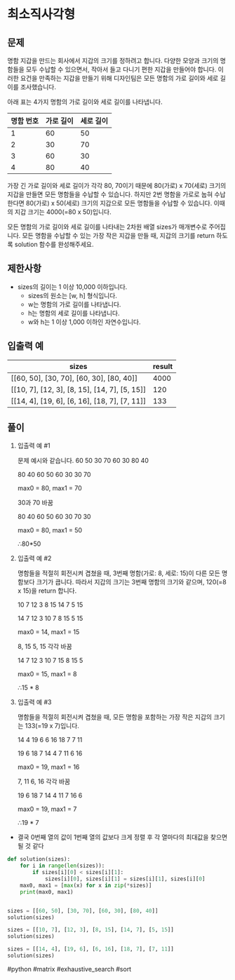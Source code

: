 # 최소직사각형

## 문제

명함 지갑을 만드는 회사에서 지갑의 크기를 정하려고 합니다. 다양한 모양과 크기의 명함들을 모두 수납할 수 있으면서, 작아서 들고 다니기 편한 지갑을 만들어야 합니다. 이러한 요건을 만족하는 지갑을 만들기 위해 디자인팀은 모든 명함의 가로 길이와 세로 길이를 조사했습니다.

아래 표는 4가지 명함의 가로 길이와 세로 길이를 나타냅니다.

| 명함 번호 | 가로 길이 | 세로 길이 |
| --------- | --------- | --------- |
| 1         | 60        | 50        |
| 2         | 30        | 70        |
| 3         | 60        | 30        |
| 4         | 80        | 40        |

가장 긴 가로 길이와 세로 길이가 각각 80, 70이기 때문에 80(가로) x 70(세로) 크기의 지갑을 만들면 모든 명함들을 수납할 수 있습니다. 하지만 2번 명함을 가로로 눕혀 수납한다면 80(가로) x 50(세로) 크기의 지갑으로 모든 명함들을 수납할 수 있습니다. 이때의 지갑 크기는 4000(=80 x 50)입니다.

모든 명함의 가로 길이와 세로 길이를 나타내는 2차원 배열 sizes가 매개변수로 주어집니다. 모든 명함을 수납할 수 있는 가장 작은 지갑을 만들 때, 지갑의 크기를 return 하도록 solution 함수를 완성해주세요.

## 제한사항

- sizes의 길이는 1 이상 10,000 이하입니다.
  - sizes의 원소는 [w, h] 형식입니다.
  - w는 명함의 가로 길이를 나타냅니다.
  - h는 명함의 세로 길이를 나타냅니다.
  - w와 h는 1 이상 1,000 이하인 자연수입니다.

## 입출력 예

| sizes                                         | result |
| --------------------------------------------- | ------ |
| [[60, 50], [30, 70], [60, 30], [80, 40]]      | 4000   |
| [[10, 7], [12, 3], [8, 15], [14, 7], [5, 15]] | 120    |
| [[14, 4], [19, 6], [6, 16], [18, 7], [7, 11]] | 133    |

## 풀이

1. 입출력 예 #1

   문제 예시와 같습니다.
   60 50
   30 70
   60 30
   80 40

   80 40
   60 50
   60 30
   30 70

   max0 = 80, max1 = 70

   30과 70 바꿈

   80 40
   60 50
   60 30
   70 30

   max0 = 80, max1 = 50

   ∴80\*50

2. 입출력 예 #2

   명함들을 적절히 회전시켜 겹쳤을 때, 3번째 명함(가로: 8, 세로: 15)이 다른 모든 명함보다 크기가 큽니다. 따라서 지갑의 크기는 3번째 명함의 크기와 같으며, 120(=8 x 15)을 return 합니다.

   10 7
   12 3
   8 15
   14 7
   5 15

   14 7
   12 3
   10 7
   8 15
   5 15

   max0 = 14, max1 = 15

   8, 15 5, 15 각각 바꿈

   14 7
   12 3
   10 7
   15 8
   15 5

   max0 = 15, max1 = 8

   ∴15 \* 8

3. 입출력 예 #3

   명함들을 적절히 회전시켜 겹쳤을 때, 모든 명함을 포함하는 가장 작은 지갑의 크기는 133(=19 x 7)입니다.

   14 4
   19 6
   6 16
   18 7
   7 11

   19 6
   18 7
   14 4
   7 11
   6 16

   max0 = 19, max1 = 16

   7, 11 6, 16 각각 바꿈

   19 6
   18 7
   14 4
   11 7
   16 6

   max0 = 19, max1 = 7

   ∴19 \* 7

- 결국 0번째 열의 값이 1번째 열의 값보다 크게 정렬 후 각 열마다의 최대값을 찾으면 될 것 같다

```python
def solution(sizes):
    for i in range(len(sizes)):
        if sizes[i][0] < sizes[i][1]:
            sizes[i][0], sizes[i][1] = sizes[i][1], sizes[i][0]
    max0, max1 = [max(x) for x in zip(*sizes)]
    print(max0, max1)


sizes = [[60, 50], [30, 70], [60, 30], [80, 40]]
solution(sizes)

sizes = [[10, 7], [12, 3], [8, 15], [14, 7], [5, 15]]
solution(sizes)

sizes = [[14, 4], [19, 6], [6, 16], [18, 7], [7, 11]]
solution(sizes)
```

#python #matrix #exhaustive_search #sort
